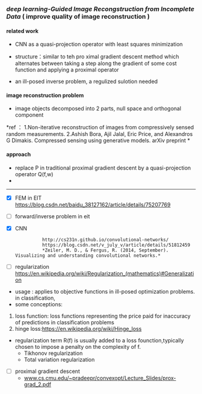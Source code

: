 
### *deep learning-Guided Image Recongstruction from Incomplete Data* ( improve quality of image reconstruction )

#### related work
- CNN as a quasi-projection operator with least squares minimization 

- structure：similar to teh pro ximal gradient descent method which alternates between taking a step along the gradient of some cost function and applying a proximal operator

- an ill-posed inverse problem, a regulized sulotion needed


#### image reconstruction problem

- image objects decomposed into 2 parts, null space and orthogonal component


 *ref ：
 1.Non-iterative reconstruction of images from compressively sensed random measurements.
 2.Ashish Bora, Ajil Jalal, Eric Price, and Alexandros G Dimakis. Compressed sensing using generative models. arXiv preprint
 * 
 
 
 #### approach
 - replace P in traditional  proximal gradient descent by a quasi-projection operator Q(f,w)
 -
 
 ---
 
 - [x] FEM in EIT https://blog.csdn.net/baidu_38127162/article/details/75207769
 - [ ] forward/inverse problem in eit
 - [X] CNN
         
                 http://cs231n.github.io/convolutional-networks/
                 https://blog.csdn.net/v_july_v/article/details/51812459
                 *Zeiler, M. D., & Fergus, R. (2014, September). Visualizing and understanding convolutional networks.*

 
 
 - [ ] regularization https://en.wikipedia.org/wiki/Regularization_(mathematics)#Generalization
  - usage : applies to objective functions in ill-posed optimization problems. in classification,
  - some conceptions: 
  1. loss function: loss functions representing the price paid for inaccuracy of predictions in classification problems
  2. hinge loss:https://en.wikipedia.org/wiki/Hinge_loss 
 - regularization term R(f) is usually added to a loss founction,typically chosen to impose a penalty on the complexity of f.
   - Tikhonov regularization
   - Total variation regularization
 - [ ] proximal gradient descent
   - www.cs.cmu.edu/~pradeepr/convexopt/Lecture_Slides/prox-grad_2.pdf
